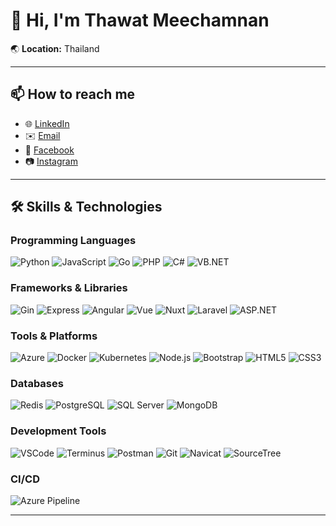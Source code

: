 # 👋 Hi, I'm Thawat Meechamnan

🌏 **Location:** Thailand  

---

## 📫 **How to reach me**
- 🌐 [LinkedIn](https://www.linkedin.com/in/thawat-meechamnan-76b94b271)  
- ✉️ [Email](mailto:eae_01904@hotmail.com)  
- 📘 [Facebook](https://www.facebook.com/thawat.meechamnan)  
- 📷 [Instagram](https://instagram.com/thawat_9?igshid=YmMyMTA2M2Y=)

---

## 🛠 **Skills & Technologies**

### Programming Languages
![Python](https://img.shields.io/badge/-Python-3776AB?logo=python&logoColor=white&style=flat-square)
![JavaScript](https://img.shields.io/badge/-JavaScript-F7DF1E?logo=javascript&logoColor=black&style=flat-square)
![Go](https://img.shields.io/badge/-Go-00ADD8?logo=go&logoColor=white&style=flat-square)
![PHP](https://img.shields.io/badge/-PHP-777BB4?logo=php&logoColor=white&style=flat-square)
![C#](https://img.shields.io/badge/-C%23-239120?logo=c-sharp&logoColor=white&style=flat-square)
![VB.NET](https://img.shields.io/badge/-VB.NET-512BD4?logo=.net&logoColor=white&style=flat-square)

### Frameworks & Libraries
![Gin](https://img.shields.io/badge/-Gin-00ADD8?logo=go&logoColor=white&style=flat-square)
![Express](https://img.shields.io/badge/-Express-000000?logo=express&logoColor=white&style=flat-square)
![Angular](https://img.shields.io/badge/-Angular-DD0031?logo=angular&logoColor=white&style=flat-square)
![Vue](https://img.shields.io/badge/-Vue.js-4FC08D?logo=vue.js&logoColor=white&style=flat-square)
![Nuxt](https://img.shields.io/badge/-Nuxt-00DC82?logo=nuxt.js&logoColor=white&style=flat-square)
![Laravel](https://img.shields.io/badge/-Laravel-EA4335?logo=laravel&logoColor=white&style=flat-square)
![ASP.NET](https://img.shields.io/badge/-ASP.NET-512BD4?logo=.net&logoColor=white&style=flat-square)

### Tools & Platforms
![Azure](https://img.shields.io/badge/-Azure-0078D4?logo=microsoft-azure&logoColor=white&style=flat-square)
![Docker](https://img.shields.io/badge/-Docker-2496ED?logo=docker&logoColor=white&style=flat-square)
![Kubernetes](https://img.shields.io/badge/-Kubernetes-326CE5?logo=kubernetes&logoColor=white&style=flat-square)
![Node.js](https://img.shields.io/badge/-Node.js-339933?logo=node.js&logoColor=white&style=flat-square)
![Bootstrap](https://img.shields.io/badge/-Bootstrap-7952B3?logo=bootstrap&logoColor=white&style=flat-square)
![HTML5](https://img.shields.io/badge/-HTML5-E34F26?logo=html5&logoColor=white&style=flat-square)
![CSS3](https://img.shields.io/badge/-CSS3-1572B6?logo=css3&logoColor=white&style=flat-square)

### Databases
![Redis](https://img.shields.io/badge/-Redis-DC382D?logo=redis&logoColor=white&style=flat-square)
![PostgreSQL](https://img.shields.io/badge/-PostgreSQL-4169E1?logo=postgresql&logoColor=white&style=flat-square)
![SQL Server](https://img.shields.io/badge/-SQL%20Server-CC2927?logo=microsoft-sql-server&logoColor=white&style=flat-square)
![MongoDB](https://img.shields.io/badge/-MongoDB-47A248?logo=mongodb&logoColor=white&style=flat-square)

### Development Tools
![VSCode](https://img.shields.io/badge/-VS%20Code-007ACC?logo=visual-studio-code&logoColor=white&style=flat-square)
![Terminus](https://img.shields.io/badge/-Terminus-2D2D2D?logo=terminus&logoColor=white&style=flat-square)
![Postman](https://img.shields.io/badge/-Postman-FF6C37?logo=postman&logoColor=white&style=flat-square)
![Git](https://img.shields.io/badge/-Git-F05032?logo=git&logoColor=white&style=flat-square)
![Navicat](https://img.shields.io/badge/-Navicat-000000?logo=navicat&logoColor=white&style=flat-square)
![SourceTree](https://img.shields.io/badge/-SourceTree-0089B6?logo=sourcetree&logoColor=white&style=flat-square)

### CI/CD
![Azure Pipeline](https://img.shields.io/badge/-Azure%20Pipeline-0078D4?logo=azure-devops&logoColor=white&style=flat-square)

---

